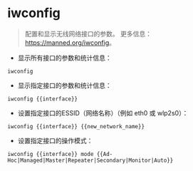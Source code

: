 # iwconfig

> 配置和显示无线网络接口的参数。
> 更多信息：<https://manned.org/iwconfig>。

- 显示所有接口的参数和统计信息：

`iwconfig`

- 显示指定接口的参数和统计信息：

`iwconfig {{interface}}`

- 设置指定接口的ESSID（网络名称）（例如 eth0 或 wlp2s0）：

`iwconfig {{interface}} {{new_network_name}}`

- 设置指定接口的操作模式：

`iwconfig {{interface}} mode {{Ad-Hoc|Managed|Master|Repeater|Secondary|Monitor|Auto}}`